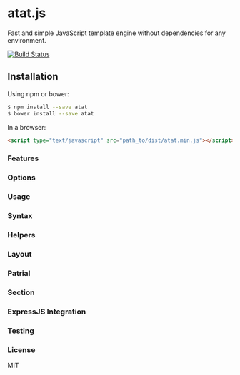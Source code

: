 # atat.js

Fast and simple JavaScript template engine without dependencies for any environment.

[![Build Status](https://travis-ci.org/sgolub/atat.svg?branch=master)](https://travis-ci.org/sgolub/atat)

## Installation

Using npm or bower:
```bash
$ npm install --save atat
$ bower install --save atat
```

In a browser:
```html
<script type="text/javascript" src="path_to/dist/atat.min.js"></script>
```

### Features

### Options

### Usage

### Syntax

### Helpers

### Layout

### Patrial

### Section

### ExpressJS Integration

### Testing

### License
MIT